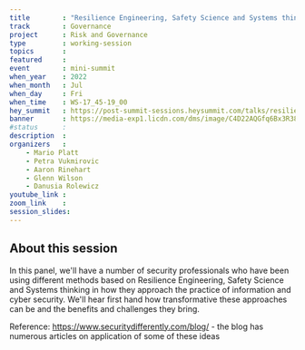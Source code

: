 ```yaml
---
title        : "Resilience Engineering, Safety Science and Systems thinking - new tools for the complex world"
track        : Governance
project      : Risk and Governance
type         : working-session
topics       : 
featured     :
event        : mini-summit
when_year    : 2022
when_month   : Jul
when_day     : Fri
when_time    : WS-17_45-19_00
hey_summit   : https://post-summit-sessions.heysummit.com/talks/resilience-engineering-safety-science-and-systems-thinking-new-tools-for-the-complex-world/
banner       : https://media-exp1.licdn.com/dms/image/C4D22AQGfq6Bx3R38aw/feedshare-shrink_800/0/1655653653129?e=1658361600&v=beta&t=TQuCdDBjFss1-ZPFvOfpuWredQm3YJ9T_SCz8840F2w
#status      : 
description  :
organizers   :
    - Mario Platt
    - Petra Vukmirovic
    - Aaron Rinehart
    - Glenn Wilson
    - Danusia Rolewicz
youtube_link : 
zoom_link    :
session_slides:
---
```



## About this session
In this panel, we'll have a number of security professionals who have been using different methods based on Resilience Engineering, Safety Science and Systems thinking in how they approach the practice of information and cyber security. We'll hear first hand how transformative these approaches can be and the benefits and challenges they bring.

Reference:
https://www.securitydifferently.com/blog/ - the blog has numerous articles on application of some of these ideas
